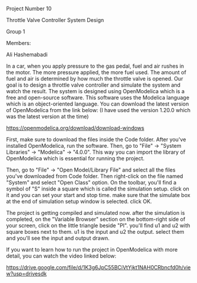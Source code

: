 Project Number 10

Throttle Valve Controller System Design

Group 1

Members:

Ali Hashemabadi


In a car, when you apply pressure to the gas pedal, fuel and air rushes in the motor. The more pressure applied, the more fuel used. The amount of fuel and air is determined by how much the throttle valve is opened. Our goal is to design a throttle valve controller and simulate the system and watch the result.
The system is designed using OpenModelica which is a free and open-source software. This software uses the Modelica language which is an object-oriented language.
You can download the latest version of OpenModelica from the link below: (I have used the version 1.20.0 which was the latest version at the time)

https://openmodelica.org/download/download-windows


First, make sure to download the files inside the Code folder. After you've installed OpenModelica, run the software. Then, go to "File" -> "System Libraries" -> "Modelica" -> "4.0.0". This way you can import the library of OpenModelica which is essential for running the project.

Then, go to "File" -> "Open Model/Library File" and select all the files you've downloaded from Code folder. Then right-click on the file named "System" and select "Open Class" option. On the toolbar, you'll find a symbol of "S" inside a square which is called the simulation setup. click on it and you can set your start and stop time. make sure that the simulate box at the end of simulation setup window is selected. click OK.

The project is getting compiled and simulated now. after the simulation is completed, on the "Variable Browser" section on the bottom-right side of your screen, click on the little triangle beside "PI". you'll find u1 and u2 with square boxes next to them. u1 is the input and u2 the output. select them and you'll see the input and output drawn.

If you want to learn how to run the project in OpenModelica with more detail, you can watch the video linked below:

https://drive.google.com/file/d/1K3g6JpC55BCiVtYjkt1NAH0CRbncfd0h/view?usp=drivesdk
